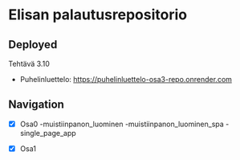 # Elisan palautusrepositorio

## Deployed
Tehtävä 3.10
  - Puhelinluettelo: https://puhelinluettelo-osa3-repo.onrender.com

## Navigation
- [x] Osa0
  -muistiinpanon_luominen
  -muistiinpanon_luominen_spa
  -single_page_app
- [x] Osa1

